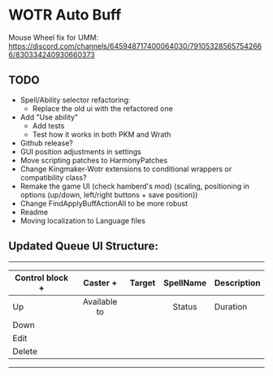 # WOTR Auto Buff
Mouse Wheel fix for UMM:
https://discord.com/channels/645948717400064030/791053285657542666/830334240930660373

## TODO
* Spell/Ability selector refactoring:
  * Replace the old ui with the refactored one
* Add "Use ability"
  * Add tests
  * Test how it works in both PKM and Wrath
* Github release?
* GUI position adjustments in settings
* Move scripting patches to HarmonyPatches
* Change Kingmaker-Wotr extensions to conditional wrappers or compatibility class?
* Remake the game UI (check hamberd's mod) (scaling, positioning in options (up/down, left/right buttons + save position))
* Change FindApplyBuffActionAll to be more robust
* Readme
* Moving localization to Language files

## Updated Queue UI Structure:

---

|Control block +|Caster +    |Target  |SpellName  |Description | 
| ---           |:---:       | ---    | :---:     | ---        | 
|Up             |Available to|        | Status    | Duration   |
|Down           |            |        |           |            |
|Edit           |            |        |           |            |
|Delete         |            |        |           |            |


---
